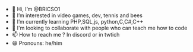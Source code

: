 - 👋 Hi, I’m @BRICSO1
- 👀 I’m interested in video games, dev, tennis and bees
- 🌱 I’m currently learning PHP,SQL,js, python,C,C#,C++
- 💞️ I'm looking to collaborate with people who can teach me how to code
- 📫 How to reach me ? In discord or in twtich 
- 😄 Pronouns: he/him
